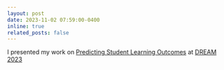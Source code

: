 ```yaml
---
layout: post
date: 2023-11-02 07:59:00-0400
inline: true
related_posts: false
---
```


I presented my work on [Predicting Student Learning Outcomes](https://hslloyd.github.io/assets/studies/dsp_slides.pdf) at [DREAM 2023](https://research.coursekata.org/docs/news/index.html)
